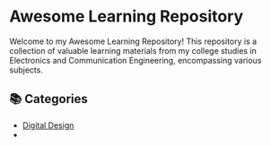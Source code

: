
# Awesome Learning Repository

Welcome to my Awesome Learning Repository! This repository is a collection of valuable learning materials from my college studies in Electronics and Communication Engineering, encompassing various subjects.
## 📚 Categories

- [Digital Design](#digital-design)
-
